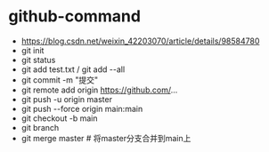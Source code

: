 # github-command
* https://blog.csdn.net/weixin_42203070/article/details/98584780
* git init
* git status
* git add test.txt / git add --all
* git commit -m "提交"
* git remote add origin https://github.com/...
* git push -u origin master
* git push --force origin main:main
* git checkout -b main
* git branch
* git merge master # 将master分支合并到main上
